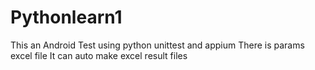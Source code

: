 # Pythonlearn1
This an Android Test using python unittest and appium
There is params excel file
It can auto make excel result files
